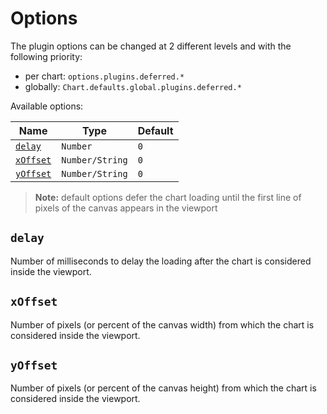 # Options

The plugin options can be changed at 2 different levels and with the following priority:

- per chart: `options.plugins.deferred.*`
- globally: `Chart.defaults.global.plugins.deferred.*`

Available options:

| Name                  | Type            | Default |
| --------------------- | --------------- | ------- |
| [`delay`](#delay)     | `Number`        | `0`     |
| [`xOffset`](#xoffset) | `Number/String` | `0`     |
| [`yOffset`](#yoffset) | `Number/String` | `0`     |

> **Note:** default options defer the chart loading until the first line of pixels of the canvas appears in the viewport

## `delay`

Number of milliseconds to delay the loading after the chart is considered inside the viewport.

## `xOffset`

Number of pixels (or percent of the canvas width) from which the chart is considered inside the viewport.

## `yOffset`

Number of pixels (or percent of the canvas height) from which the chart is considered inside the viewport.
